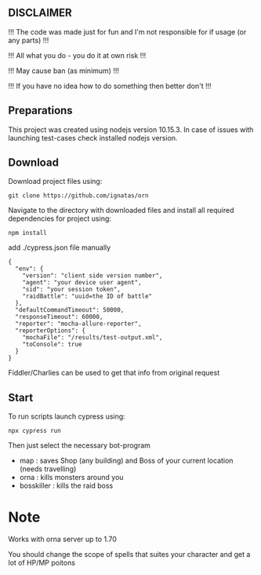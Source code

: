 ## DISCLAIMER
!!! The code was made just for fun and I'm not responsible for if usage (or any parts) !!!

!!! All what you do - you do it at own risk !!!

!!! May cause ban (as minimum) !!!

!!! If you have no idea how to do something then better don't !!!

## Preparations
This project was created using nodejs version 10.15.3.
In case of issues with launching test-cases check installed nodejs version.

## Download
Download project files using:
```
git clone https://github.com/ignatas/orn
```
Navigate to the directory with downloaded files and install all required dependencies for project using:
```
npm install
```
add ./cypress.json file manually
```
{
  "env": {
    "version": "client side version number",
    "agent": "your device user agent",
    "sid": "your session token",
    "raidBattle": "uuid=the ID of battle"
  },
  "defaultCommandTimeout": 50000,
  "responseTimeout": 60000,
  "reporter": "mocha-allure-reporter",
  "reporterOptions": {
    "mochaFile": "/results/test-output.xml",
    "toConsole": true
  }
}
```
Fiddler/Charlies can be used to get that info from original request

## Start

To run scripts launch cypress using:
```
npx cypress run
```
Then just select the necessary bot-program
- map : saves Shop (any building) and Boss of your current location (needs travelling)
- orna : kills monsters around you
- bosskiller : kills the raid boss

# Note

Works with orna server up to 1.70

You should change the scope of spells that suites your character and get a lot of HP/MP poitons